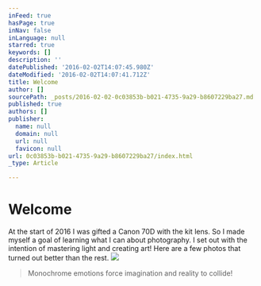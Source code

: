 ```yaml
---
inFeed: true
hasPage: true
inNav: false
inLanguage: null
starred: true
keywords: []
description: ''
datePublished: '2016-02-02T14:07:45.980Z'
dateModified: '2016-02-02T14:07:41.712Z'
title: Welcome
author: []
sourcePath: _posts/2016-02-02-0c03853b-b021-4735-9a29-b8607229ba27.md
published: true
authors: []
publisher:
  name: null
  domain: null
  url: null
  favicon: null
url: 0c03853b-b021-4735-9a29-b8607229ba27/index.html
_type: Article

---
```

# Welcome

At the start of 2016 I was gifted a Canon 70D with the kit lens. So I made myself a goal of learning what I can about photography. I set out with the intention of mastering light and creating art! Here are a few photos that turned out better than the rest.
![](https://s3-us-west-2.amazonaws.com/the-grid-img/p/402494178a5cac982638edc5953f172491063de9.jpg)

> Monochrome emotions force imagination and reality to collide!